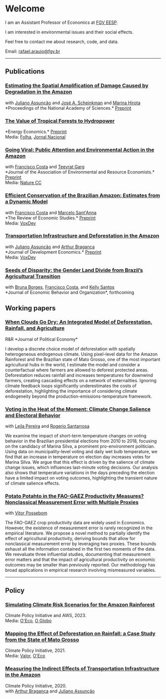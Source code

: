 # Welcome

I am an Assistant Professor of Economics at <a href="https://economics-sp.fgv.br/">FGV EESP</a>.

I am interested in environmental issues and their social effects. 

Feel free to contact me about research, code, and data.

Email: rafael.araujo@fgv.br

<hr>

## Publications

<h3><a href="https://www.pnas.org/doi/10.1073/pnas.2312451120"> Estimating the Spatial Amplification of Damage Caused by Degradation in the Amazon</a></h3>
with <a href="https://www.econ.puc-rio.br/juliano/">Juliano Assunção</a>  and <a href="https://econ.columbia.edu/econpeople/jose-scheinkman/">José A. Scheinkman</a> and <a href="https://ipes.ufsc.br/en/team/marina-hirota-2/">Marina Hirota</a><br>
*Proceedings of the National Academy of Sciences.* <a href="https://www.nber.org/papers/w31550">Preprint</a>

<h3><a href="https://www.sciencedirect.com/science/article/pii/S014098832300703X"> The Value of Tropical Forests to Hydropower</a></h3>
*Energy Economics.* <a href="assets/papers/Deforestation_rainfall_energy.pdf"> Preprint</a><br>
Media: <a href="https://www1.folha.uol.com.br/colunas/bernardo-guimaraes/2024/04/desmatamento-chuvas-e-geracao-de-energia-eletrica.shtml">Folha</a>, <a href="https://g1.globo.com/jornal-nacional/noticia/2024/09/19/estiagem-no-brasil-e-consequencia-direta-da-devastacao-da-amazonia-pelo-fogo-e-pela-exploracao-ilegal-de-madeira-dizem-especialistas.ghtml">Jornal Nacional</a><br>

<h3><a href="https://www.journals.uchicago.edu/doi/10.1086/731080"> Going Viral: Public Attention and Environmental Action in the Amazon</a></h3>
with <a href="https://sites.google.com/site/fjmcosta/">Francisco Costa</a>  and <a href="https://www.teevratgarg.com/">Teevrat Garg</a><br>
*Journal of the Association of Environmental and Resource Economists.* <a href="assets/papers/GoingViral.pdf"> Preprint</a><br>
Media: <a href="https://www.nature.com/articles/s41558-024-02186-w">Nature CC</a><br>

<h3><a href="https://academic.oup.com/restud/advance-article/doi/10.1093/restud/rdaf031/8140881?rss=1">Efficient Conservation of the Brazilian Amazon: Estimates from a Dynamic Model</a></h3>
with <a href="https://sites.google.com/site/fjmcosta/">Francisco Costa</a>  and <a href="https://marcelosantanna.wordpress.com/">Marcelo Sant'Anna</a><br> 
*The Review of Economic Studies.* <a href="assets/papers/Efficient_Forestation.pdf">Preprint</a> <br> 
Media: <a href="https://voxdev.org/topic/energy-environment/fate-brazilian-amazons-carbon-stock">VoxDev</a> 

<h3><a href="https://nam10.safelinks.protection.outlook.com/?url=https%3A%2F%2Fkwnsfk27.r.eu-west-1.awstrack.me%2FL0%2Fhttps%3A%252F%252Fauthors.elsevier.com%252Fa%252F1lHMg15DRGBkAH%2F1%2F010201977ccc0972-ce6d0a2e-3f2e-4424-b952-5458a73125ba-000000%2FG2KGnIB1tliSFHLEYuyD9Zo5TP4%3D430&data=05%7C02%7Crafael.araujo%40fgv.br%7C50f7380651554ad84bad08ddad82a585%7C79f6b639ab1242808077bdbeef869b33%7C0%7C0%7C638857499224034328%7CUnknown%7CTWFpbGZsb3d8eyJFbXB0eU1hcGkiOnRydWUsIlYiOiIwLjAuMDAwMCIsIlAiOiJXaW4zMiIsIkFOIjoiTWFpbCIsIldUIjoyfQ%3D%3D%7C0%7C%7C%7C&sdata=FAFHlp7y%2Bo27Ch%2Fd6P0R1%2B8vY%2BldXPuy4VL6S1IAAC8%3D&reserved=0">Transportation Infrastructure and Deforestation in the Amazon</a></h3>
with <a href="https://www.econ.puc-rio.br/juliano/">Juliano Assunção</a>  and <a href="https://arthurbraganca7.github.io/">Arthur Bragança</a><br>
*Journal of Development Economics.* <a href="assets/papers/Infrastructure_deforestation_GE.pdf">Preprint</a> <br>
Media: <a href="https://voxdev.org/topic/energy-environment/deforestation-footprint-transportation-infrastructure-evidence-amazon">VoxDev</a><br> 

<h3><a href="https://osf.io/preprints/socarxiv/dk4bc">Seeds of Disparity: the Gender Land Divide from Brazil’s Agricultural Transition</a></h3>
with <a href="https://sites.google.com/view/bruna-pugialli-silva-borges">Bruna Borges</a>, <a href="https://sites.google.com/site/fjmcosta/">Francisco Costa</a>,  and <a href="https://sites.google.com/view/kellygonsantos/home">Kelly Santos</a> <br>
*Journal of Economic Behavior and Organization*, forthcoming 

## Working papers

<h3><a href="assets/papers/WhenCloudsGoDry.pdf"> When Clouds Go Dry: An Integrated Model of Deforestation, Rainfall, and Agriculture</a></h3>
R&R *Journal of Political Economy*

I develop a discrete choice model of deforestation with spatially heterogeneous endogenous climate. Using pixel-level data for the Amazon Rainforest and the Brazilian state of Mato Grosso,  one of the most important agricultural hubs in the world, I estimate the model and consider a counterfactual where farmers are allowed to deforest protected areas. Deforestation reduces rainfall and increases temperatures for downwind farmers, creating cascading effects on a network of externalities. Ignoring climate feedback loops significantly underestimates the costs of deforestation, highlighting the importance of considering climate endogeneity beyond the production-emissions-temperature framework.

<h3><a href="https://papers.ssrn.com/sol3/papers.cfm?abstract_id=4912460">Voting in the Heat of the Moment: Climate Change Salience and Electoral Behavior</a></h3>
with <a href="https://sites.google.com/view/leilaarp/">Leila Pereira</a> and <a href="https://rogeriosantarrosa.wordpress.com/">Rogerio Santarrosa</a>

We examine the impact of short-term temperature changes on voting behavior in the Brazilian presidential elections from 2010 to 2018, focusing on the candidacy of Marina Silva, a prominent pro-environment politician. Using data on municipality-level voting and daily wet bulb temperature, we find that an increase in temperature on election day increases votes for Marina Silva. We argue that this effect is driven by the salience of climate change issues, which influences last-minute voting decisions. Our analysis also shows that temperature variations in the days preceding the election have a limited impact on voting outcomes, highlighting the transient nature of climate salience effects.

<h3><a href="https://arxiv.org/abs/2502.12141">Potato Potahto in the FAO-GAEZ Productivity Measures? Nonclassical Measurement Error with Multiple Proxies</a></h3>
with <a href="https://sites.google.com/site/vitorapossebom/">Vitor Possebom</a>

The FAO-GAEZ crop productivity data are widely used in Economics. However, the existence of measurement error is rarely recognized in the empirical literature. We propose a novel method to partially identify the effect of agricultural productivity, deriving bounds that allow for nonclassical measurement error by leveraging two proxies. These bounds exhaust all the information contained in the first two moments of the data. We reevaluate three influential studies, documenting that measurement error matters and that the impact of agricultural productivity on economic outcomes may be smaller than previously reported. Our methodology has broad applications in empirical research involving mismeasured variables.
<hr>

## Policy

<h3><a href="https://aws.amazon.com/pt/blogs/hpc/simulating-climate-risk-scenarios-for-the-amazon-rainforest">Simulating Climate Risk Scenarios for the Amazon Rainforest</a></h3>
Climate Policy Initiative and AWS, 2023.<br>
Media: <a href="https://oeco.org.br/reportagens/degradacao-florestal-acelera-o-colapso-da-amazonia/">O'Eco</a>, <a href="https://oglobo.globo.com/brasil/noticia/2023/06/desmatamento-na-amazonia-reduz-rios-voadores-que-garantem-chuva-em-outras-regioes-do-pais.ghtml">O Globo</a>

<h3><a href="https://www.climatepolicyinitiative.org/publication/mapping-the-effect-of-deforestation-on-rainfall-a-case-study-from-the-state-of-mato-grosso//">Mapping the Effect of Deforestation on Rainfall: a Case Study from the State of Mato Grosso</a></h3>
Climate Policy Initiative, 2021.<br>
Media: <a href="https://valor.globo.com/brasil/noticia/2021/10/19/estudo-estima-perda-de-chuvas-em-mt-com-desmate-no-xingu.ghtml">Valor</a>, <a href="https://oeco.org.br/reportagens/degradacao-florestal-acelera-o-colapso-da-amazonia/">O'Eco</a>


<h3><a href="https://www.climatepolicyinitiative.org/publication/measuring-the-indirect-effects-of-transportation-infrastructure-in-the-amazon/">Measuring the Indirect Effects of Transportation Infrastructure in the Amazon</a></h3>
Climate Policy Initiative, 2020.<br>
with <a href="https://arthurbraganca7.github.io/">Arthur Bragança</a>  and <a href="http://www.econ.puc-rio.br/juliano/">Juliano Assunção</a> 